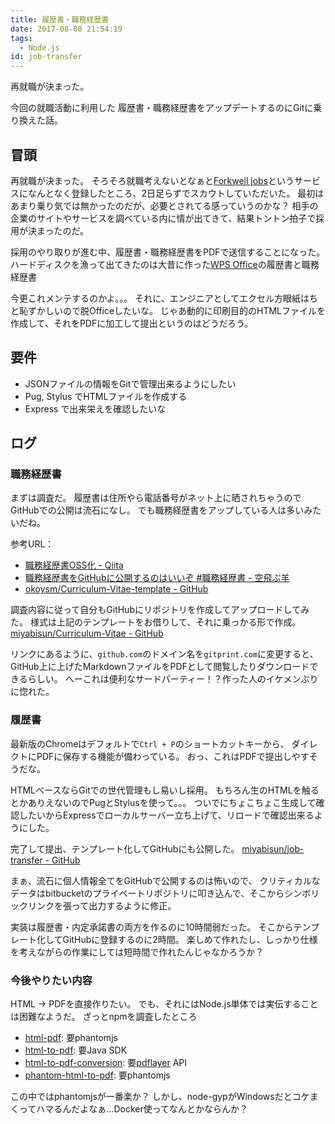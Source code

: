 ```yaml
---
title: 履歴書・職務経歴書
date: 2017-08-08 21:54:19
tags:
  - Node.js
id: job-transfer
---
```


再就職が決まった。

今回の就職活動に利用した
履歴書・職務経歴書をアップデートするのにGitに乗り換えた話。

<!--more-->

## 冒頭

再就職が決まった。
そろそろ就職考えないとなぁと[Forkwell jobs](https://jobs.forkwell.com/)というサービスになんとなく登録したところ、2日足らずでスカウトしていただいた。
最初はあまり乗り気では無かったのだが、必要とされてる感っていうのかな？
相手の企業のサイトやサービスを調べている内に情が出てきて、結果トントン拍子で採用が決まったのだ。

採用のやり取りが進む中、履歴書・職務経歴書をPDFで送信することになった。
ハードディスクを漁って出てきたのは大昔に作った[WPS Office](https://www.kingsoft.jp/office/)の履歴書と職務経歴書

今更これメンテするのかよ。。。
それに、エンジニアとしてエクセル方眼紙はちと恥ずかしいので脱Officeしたいな。
じゃあ動的に印刷目的のHTMLファイルを作成して、それをPDFに加工して提出というのはどうだろう。

## 要件

- JSONファイルの情報をGitで管理出来るようにしたい
- Pug, Stylus でHTMLファイルを作成する
- Express で出来栄えを確認したいな

## ログ

### 職務経歴書

まずは調査だ。
履歴書は住所やら電話番号がネット上に晒されちゃうのでGitHubでの公開は流石になし。
でも職務経歴書をアップしている人は多いみたいだね。

参考URL：

- [職務経歴書OSS化 - Qiita](http://qiita.com/okoysm/items/abcad0b4aefa585bc50b)
- [職務経歴書をGitHubに公開するのはいいぞ #職務経歴書 - 空飛ぶ羊](http://okoysm.hatenablog.jp/entry/2016/12/19/060000)
- [okoysm/Curriculum-Vitae-template - GitHub](https://github.com/okoysm/Curriculum-Vitae-template)

調査内容に従って自分もGitHubにリポジトリを作成してアップロードしてみた。
様式は上記のテンプレートをお借りして、それに乗っかる形で作成。
[miyabisun/Curriculum-Vitae - GitHub](https://github.com/miyabisun/Curriculum-Vitae)

リンクにあるように、`github.com`のドメイン名を`gitprint.com`に変更すると、
GitHub上に上げたMarkdownファイルをPDFとして閲覧したりダウンロードできるらしい。
へーこれは便利なサードパーティー！？作った人のイケメンぶりに惚れた。

### 履歴書

最新版のChromeはデフォルトで`Ctrl + P`のショートカットキーから、
ダイレクトにPDFに保存する機能が備わっている。
おっ、これはPDFで提出しやすそうだな。

HTMLベースならGitでの世代管理もし易いし採用。
もちろん生のHTMLを触るとかありえないのでPugとStylusを使って。。。
ついでにちょこちょこ生成して確認したいからExpressでローカルサーバー立ち上げて、リロードで確認出来るようにした。

完了して提出、テンプレート化してGitHubにも公開した。
[miyabisun/job-transfer - GitHub](https://github.com/miyabisun/job-transfer)

まぁ、流石に個人情報全てをGitHubで公開するのは怖いので、
クリティカルなデータはbitbucketのプライベートリポジトリに叩き込んで、そこからシンボリックリンクを張って出力するように修正。

実装は履歴書・内定承諾書の両方を作るのに10時間弱だった。
そこからテンプレート化してGitHubに登録するのに2時間。
楽しめて作れたし、しっかり仕様を考えながらの作業にしては短時間で作れたんじゃなかろうか？

### 今後やりたい内容

HTML -> PDFを直接作りたい。
でも、それにはNode.js単体では実伝することは困難なようだ。
ざっとnpmを調査したところ

- [html-pdf](https://www.npmjs.com/package/html-pdf): 要phantomjs
- [html-to-pdf](https://www.npmjs.com/package/html-to-pdf): 要Java SDK
- [html-to-pdf-conversion](https://www.npmjs.com/package/html-to-pdf-conversion): 要[pdflayer](https://pdflayer.com/) API
- [phantom-html-to-pdf](https://www.npmjs.com/package/phantom-html-to-pdf): 要phantomjs

この中ではphantomjsが一番楽か？
しかし、node-gypがWindowsだとコケまくってハマるんだよなぁ…Docker使ってなんとかならんか？

